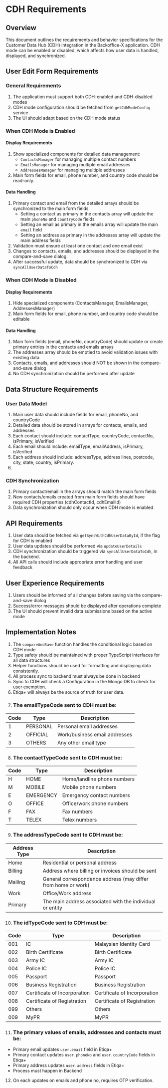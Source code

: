 # CDH Requirements

## Overview
This document outlines the requirements and behavior specifications for the Customer Data Hub (CDH) integration in the Backoffice-X application. CDH mode can be enabled or disabled, which affects how user data is handled, displayed, and synchronized.

## User Edit Form Requirements

### General Requirements
1. The application must support both CDH-enabled and CDH-disabled modes
2. CDH mode configuration should be fetched from `getCdhModeConfig` service
3. The UI should adapt based on the CDH mode status

### When CDH Mode is Enabled

#### Display Requirements
1. Show specialized components for detailed data management:
   - `ContactsManager` for managing multiple contact numbers
   - `EmailsManager` for managing multiple email addresses
   - `AddressesManager` for managing multiple addresses
2. Main form fields for email, phone number, and country code should be read-only.

#### Data Handling
1. Primary contact and email from the detailed arrays should be synchronized to the main form fields
   - Setting a contact as primary in the contacts array will update the main `phoneNo` and `countryCode` fields
   - Setting an email as primary in the emails array will update the main `email` field
   - Setting an address as primary in the addresses array will update the main address fields
2. Validation must ensure at least one contact and one email exist
3. Changes to contacts, emails, and addresses should be displayed in the compare-and-save dialog
4. After successful update, data should be synchronized to CDH via `syncAllUserDataToCdh`

### When CDH Mode is Disabled

#### Display Requirements
1. Hide specialized components (ContactsManager, EmailsManager, AddressesManager)
2. Main form fields for email, phone number, and country code should be editable

#### Data Handling
1. Main form fields (email, phoneNo, countryCode) should update or create primary entries in the contacts and emails arrays
2. The addresses array should be emptied to avoid validation issues with existing data
3. Contacts, emails, and addresses should NOT be shown in the compare-and-save dialog
4. No CDH synchronization should be performed after update

## Data Structure Requirements

### User Data Model
1. Main user data should include fields for email, phoneNo, and countryCode
2. Detailed data should be stored in arrays for contacts, emails, and addresses
3. Each contact should include: contactType, countryCode, contactNo, isPrimary, isVerified
4. Each email should include: emailType, emailAddress, isPrimary, isVerified
5. Each address should include: addressType, address lines, postcode, city, state, country, isPrimary.
6. 

### CDH Synchronization
1. Primary contact/email in the arrays should match the main form fields
2. New contacts/emails created from main form fields should have required CDH properties (cdhContactId, cdhEmailId)
3. Data synchronization should only occur when CDH mode is enabled

## API Requirements
1. User data should be fetched via  `getSyncWithCdhUserDataById`, if the flag for CDH is enabled
2. User data updates should be performed via `updateUserDetails`
3. CDH synchronization should be triggered via `syncAllUserDataToCdh`, in the backend.
4. All API calls should include appropriate error handling and user feedback

## User Experience Requirements
1. Users should be informed of all changes before saving via the compare-and-save dialog
2. Success/error messages should be displayed after operations complete
3. The UI should prevent invalid data submissions based on the active mode

## Implementation Notes
1. The `compareAndSave` function handles the conditional logic based on CDH mode
2. Type safety should be maintained with proper TypeScript interfaces for all data structures
3. Helper functions should be used for formatting and displaying data consistently.
4. All process sync to backend must always be done in backend
5. Sync to CDH will check a Configuration in the Mongo DB to check for user exemption.
6. Etiqa+ will always be the source of truth for user data.
7. ### The emailTypeCode sent to CDH must be: 

| Code | Type | Description |
|------|------|-------------|
| 1    | PERSONAL | Personal email addresses |
| 2    | OFFICIAL | Work/business email addresses |
| 3    | OTHERS   | Any other email type |

8. ### The contactTypeCode sent to CDH must be:

| Code | Type | Description |
|------|------|-------------|
| H    | HOME | Home/landline phone numbers |
| M    | MOBILE | Mobile phone numbers |
| E    | EMERGENCY | Emergency contact numbers |
| O    | OFFICE | Office/work phone numbers |
| F    | FAX | Fax numbers |
| T    | TELEX | Telex numbers |

9. ### The addressTypeCode sent to CDH must be: 

| Address Type | Description |
|-------------|-------------|
| Home        | Residential or personal address |
| Billing     | Address where billing or invoices should be sent |
| Mailing     | General correspondence address (may differ from home or work) |
| Work        | Office/Work address |
| Primary     | The main address associated with the individual or entity |

10. ### The idTypeCode sent to CDH must be: 

| Code | Type | Description |
|------|------|-------------|
| 001  | IC | Malaysian Identity Card |
| 002  | Birth Certificate | Birth Certificate |
| 003  | Army IC | Army IC |
| 004  | Police IC | Police IC |
| 005  | Passport | Passport |
| 006  | Business Registration | Business Registration |
| 007  | Certificate of Incorporation | Certificate of Incorporation |
| 008  | Certificate of Registration | Certificate of Registration |
| 099  | Others | Others |
| 009  | MyPR | MyPR |

11. ### The primary values of emails, addresses and contacts must be: 
   - Primary email updates `user.email` field in Etiqa+
   - Primary contact updates `user.phoneNo` and `user.countryCode` fields in Etiqa+
   - Primary address updates `user.address` fields in Etiqa+
   - Process must happen in Backend

12. On each updates on emails and phone no, requires OTP verification.
